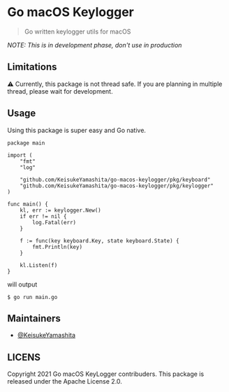 # Go macOS Keylogger

> Go written keylogger utils for macOS

_NOTE: This is in development phase, don't use in production_

## Limitations

⚠ Currently, this package is not thread safe. If you are planning in multiple thread, please wait for development.

## Usage

Using this package is super easy and Go native.

```golang
package main

import (
	"fmt"
	"log"

	"github.com/KeisukeYamashita/go-macos-keylogger/pkg/keyboard"
	"github.com/KeisukeYamashita/go-macos-keylogger/pkg/keylogger"
)

func main() {
	kl, err := keylogger.New()
	if err != nil {
		log.Fatal(err)
	}

	f := func(key keyboard.Key, state keyboard.State) {
		fmt.Println(key)
	}

	kl.Listen(f)
}
```

will output

```console
$ go run main.go
```


## Maintainers

* [@KeisukeYamashita](https://github.com/KeisukeYamashita)

## LICENS

Copyright 2021 Go macOS KeyLogger contribuders. This package is released under the Apache License 2.0.
